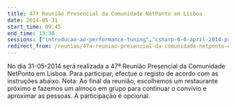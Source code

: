 ```yaml
---
title: 47ª Reunião Presencial da Comunidade NetPonto em Lisboa
date: 2014-05-31
start_time: 09:45
end_time: 13:30
sessions: ["introducao-ao-performance-tuning","csharp-6-0-april-2014-preview"]
redirect_from: /reuniao/47a-reuniao-presencial-da-comunidade-netponto-em-lisboa/
---
```

No dia 31-05-2014 será realizada a 47ª Reunião Presencial da Comunidade NetPonto em Lisboa. Para participar, efectue o registo de acordo com as instruções abaixo.
Nota: Ao final da reunião, escolhemos um restaurante próximo e fazemos um almoço em grupo para continuar o convívio e aproximar as pessoas. A participação é opcional.